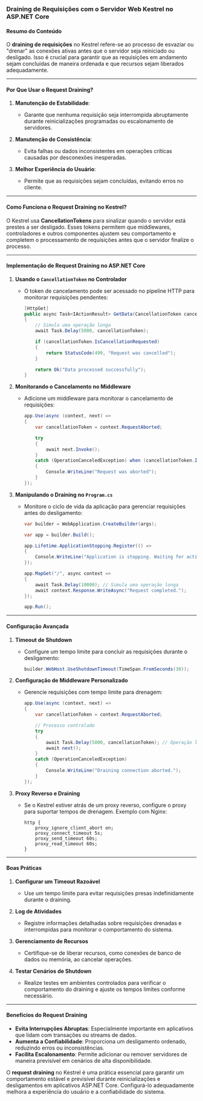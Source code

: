 ### Draining de Requisições com o Servidor Web Kestrel no ASP.NET Core

#### Resumo do Conteúdo
O **draining de requisições** no Kestrel refere-se ao processo de esvaziar ou "drenar" as conexões ativas antes que o servidor seja reiniciado ou desligado. Isso é crucial para garantir que as requisições em andamento sejam concluídas de maneira ordenada e que recursos sejam liberados adequadamente.

---

#### Por Que Usar o Request Draining?

1. **Manutenção de Estabilidade**:
   - Garante que nenhuma requisição seja interrompida abruptamente durante reinicializações programadas ou escalonamento de servidores.

2. **Manutenção de Consistência**:
   - Evita falhas ou dados inconsistentes em operações críticas causadas por desconexões inesperadas.

3. **Melhor Experiência do Usuário**:
   - Permite que as requisições sejam concluídas, evitando erros no cliente.

---

#### Como Funciona o Request Draining no Kestrel?

O Kestrel usa **CancellationTokens** para sinalizar quando o servidor está prestes a ser desligado. Esses tokens permitem que middlewares, controladores e outros componentes ajustem seu comportamento e completem o processamento de requisições antes que o servidor finalize o processo.

---

#### Implementação de Request Draining no ASP.NET Core

1. **Usando o `CancellationToken` no Controlador**
   - O token de cancelamento pode ser acessado no pipeline HTTP para monitorar requisições pendentes:
     ```csharp
     [HttpGet]
     public async Task<IActionResult> GetData(CancellationToken cancellationToken)
     {
         // Simula uma operação longa
         await Task.Delay(5000, cancellationToken);

         if (cancellationToken.IsCancellationRequested)
         {
             return StatusCode(499, "Request was cancelled");
         }

         return Ok("Data processed successfully");
     }
     ```

2. **Monitorando o Cancelamento no Middleware**
   - Adicione um middleware para monitorar o cancelamento de requisições:
     ```csharp
     app.Use(async (context, next) =>
     {
         var cancellationToken = context.RequestAborted;

         try
         {
             await next.Invoke();
         }
         catch (OperationCanceledException) when (cancellationToken.IsCancellationRequested)
         {
             Console.WriteLine("Request was aborted");
         }
     });
     ```

3. **Manipulando o Draining no `Program.cs`**
   - Monitore o ciclo de vida da aplicação para gerenciar requisições antes do desligamento:
     ```csharp
     var builder = WebApplication.CreateBuilder(args);

     var app = builder.Build();

     app.Lifetime.ApplicationStopping.Register(() =>
     {
         Console.WriteLine("Application is stopping. Waiting for active requests to complete...");
     });

     app.MapGet("/", async context =>
     {
         await Task.Delay(10000); // Simula uma operação longa
         await context.Response.WriteAsync("Request completed.");
     });

     app.Run();
     ```

---

#### Configuração Avançada

1. **Timeout de Shutdown**
   - Configure um tempo limite para concluir as requisições durante o desligamento:
     ```csharp
     builder.WebHost.UseShutdownTimeout(TimeSpan.FromSeconds(30));
     ```

2. **Configuração de Middleware Personalizado**
   - Gerencie requisições com tempo limite para drenagem:
     ```csharp
     app.Use(async (context, next) =>
     {
         var cancellationToken = context.RequestAborted;

         // Processo controlado
         try
         {
             await Task.Delay(5000, cancellationToken); // Operação longa
             await next();
         }
         catch (OperationCanceledException)
         {
             Console.WriteLine("Draining connection aborted.");
         }
     });
     ```

3. **Proxy Reverso e Draining**
   - Se o Kestrel estiver atrás de um proxy reverso, configure o proxy para suportar tempos de drenagem. Exemplo com Nginx:
     ```nginx
     http {
         proxy_ignore_client_abort on;
         proxy_connect_timeout 5s;
         proxy_send_timeout 60s;
         proxy_read_timeout 60s;
     }
     ```

---

#### Boas Práticas

1. **Configurar um Timeout Razoável**
   - Use um tempo limite para evitar requisições presas indefinidamente durante o draining.

2. **Log de Atividades**
   - Registre informações detalhadas sobre requisições drenadas e interrompidas para monitorar o comportamento do sistema.

3. **Gerenciamento de Recursos**
   - Certifique-se de liberar recursos, como conexões de banco de dados ou memória, ao cancelar operações.

4. **Testar Cenários de Shutdown**
   - Realize testes em ambientes controlados para verificar o comportamento do draining e ajuste os tempos limites conforme necessário.

---

#### Benefícios do Request Draining

- **Evita Interrupções Abruptas**: Especialmente importante em aplicativos que lidam com transações ou streams de dados.
- **Aumenta a Confiabilidade**: Proporciona um desligamento ordenado, reduzindo erros ou inconsistências.
- **Facilita Escalonamento**: Permite adicionar ou remover servidores de maneira previsível em cenários de alta disponibilidade.

O **request draining** no Kestrel é uma prática essencial para garantir um comportamento estável e previsível durante reinicializações e desligamentos em aplicativos ASP.NET Core. Configurá-lo adequadamente melhora a experiência do usuário e a confiabilidade do sistema.